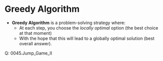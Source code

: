 # Greedy Algorithm
- **Greedy Algorithm** is a problem-solving strategy where:
    - At each step, you choose the *locally optimal* option (the best choice at that moment)
    - With the hope that this will lead to a globally optimal solution (best overall answer).

Q:
0045.Jump_Game_II
